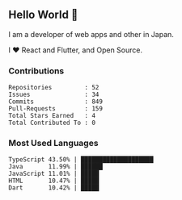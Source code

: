## Hello World 👋

I am a developer of web apps and other in Japan.

I ❤️ React and Flutter, and Open Source.

### Contributions

<!-- contributions start -->

    Repositories         : 52
    Issues               : 34
    Commits              : 849
    Pull-Requests        : 159
    Total Stars Earned   : 4
    Total Contributed To : 0

<!-- contributions end -->

### Most Used Languages

<!-- most-used-languages start -->

    TypeScript 43.50% | ████████████████████
    Java       11.99% | ██████
    JavaScript 11.01% | █████
    HTML       10.47% | █████
    Dart       10.42% | █████

<!-- most-used-languages end -->
